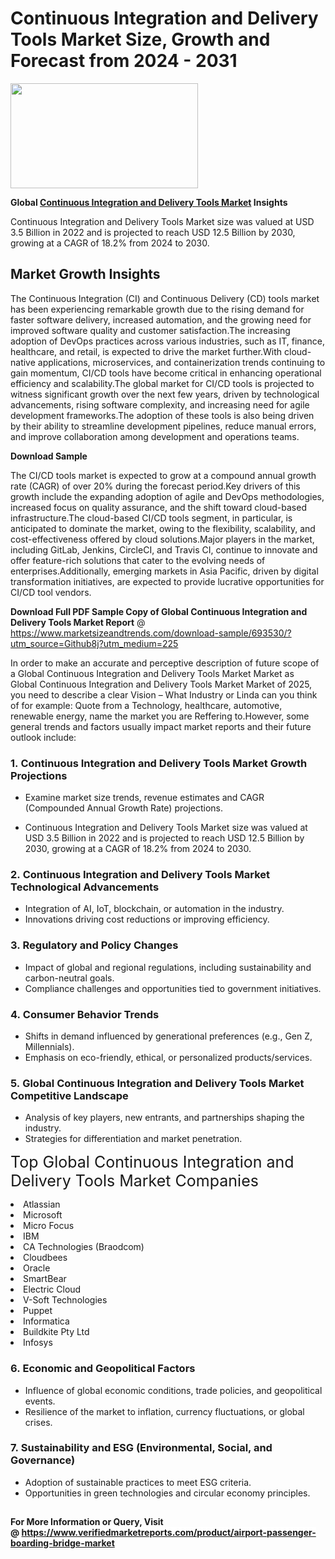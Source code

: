 <H1>Continuous Integration and Delivery Tools Market Size, Growth and Forecast from 2024 - 2031</H1><img class="aligncenter size-medium wp-image-584254" src="https://thirdeyenews.in/wp-content/uploads/2024/09/Global-Market-Research-300x168.jpeg" alt="" width="300" height="168" /><p><strong>Global&nbsp;<a href="https://www.marketsizeandtrends.com/download-sample/693530/?utm_source=Github8j?utm_medium=225">Continuous Integration and Delivery Tools Market</a> Insights</strong></p><p>Continuous Integration and Delivery Tools Market size was valued at USD 3.5 Billion in 2022 and is projected to reach USD 12.5 Billion by 2030, growing at a CAGR of 18.2% from 2024 to 2030.</p><p><h2>Market Growth Insights</h2> <p>The Continuous Integration (CI) and Continuous Delivery (CD) tools market has been experiencing remarkable growth due to the rising demand for faster software delivery, increased automation, and the growing need for improved software quality and customer satisfaction.The increasing adoption of DevOps practices across various industries, such as IT, finance, healthcare, and retail, is expected to drive the market further.With cloud-native applications, microservices, and containerization trends continuing to gain momentum, CI/CD tools have become critical in enhancing operational efficiency and scalability.The global market for CI/CD tools is projected to witness significant growth over the next few years, driven by technological advancements, rising software complexity, and increasing need for agile development frameworks.The adoption of these tools is also being driven by their ability to streamline development pipelines, reduce manual errors, and improve collaboration among development and operations teams.</p> <p><strong>Download Sample</strong></p> <p>The CI/CD tools market is expected to grow at a compound annual growth rate (CAGR) of over 20% during the forecast period.Key drivers of this growth include the expanding adoption of agile and DevOps methodologies, increased focus on quality assurance, and the shift toward cloud-based infrastructure.The cloud-based CI/CD tools segment, in particular, is anticipated to dominate the market, owing to the flexibility, scalability, and cost-effectiveness offered by cloud solutions.Major players in the market, including GitLab, Jenkins, CircleCI, and Travis CI, continue to innovate and offer feature-rich solutions that cater to the evolving needs of enterprises.Additionally, emerging markets in Asia Pacific, driven by digital transformation initiatives, are expected to provide lucrative opportunities for CI/CD tool vendors.</p> <p><span class=""><strong>Download Full PDF Sample Copy of Global Continuous Integration and Delivery Tools Market Report</strong> @ <a href="https://www.marketsizeandtrends.com/download-sample/693530/?utm_source=Github8j?utm_medium=225" target="_blank">https://www.marketsizeandtrends.com/download-sample/693530/?utm_source=Github8j?utm_medium=225</a></span></p><p>In order to make an accurate and perceptive description of future scope of a Global&nbsp;Continuous Integration and Delivery Tools Market Market as Global&nbsp;Continuous Integration and Delivery Tools Market Market of 2025, you need to describe a clear Vision &ndash; What Industry or Linda can you think of for example: Quote from a Technology, healthcare, automotive, renewable energy, name the market you are Reffering to.However, some general trends and factors usually impact market reports and their future outlook include:</p><h3>1.&nbsp;<strong>Continuous Integration and Delivery Tools Market Growth Projections</strong></h3><ul><li>Examine market size trends, revenue estimates and CAGR (Compounded Annual Growth Rate) projections.</li><li><p>Continuous Integration and Delivery Tools Market size was valued at USD 3.5 Billion in 2022 and is projected to reach USD 12.5 Billion by 2030, growing at a CAGR of 18.2% from 2024 to 2030.</p></li></ul><h3>2.&nbsp;<strong>Continuous Integration and Delivery Tools Market Technological Advancements</strong></h3><ul><li>Integration of AI, IoT, blockchain, or automation in the industry.</li><li>Innovations driving cost reductions or improving efficiency.</li></ul><h3>3.&nbsp;<strong>Regulatory and Policy Changes</strong></h3><ul><li>Impact of global and regional regulations, including sustainability and carbon-neutral goals.</li><li>Compliance challenges and opportunities tied to government initiatives.</li></ul><h3>4.&nbsp;<strong>Consumer Behavior Trends</strong></h3><ul><li>Shifts in demand influenced by generational preferences (e.g., Gen Z, Millennials).</li><li>Emphasis on eco-friendly, ethical, or personalized products/services.</li></ul><h3>5.&nbsp;<strong>Global Continuous Integration and Delivery Tools Market Competitive Landscape</strong></h3><ul><li>Analysis of key players, new entrants, and partnerships shaping the industry.</li><li>Strategies for differentiation and market penetration.</li></ul><p data-pm-slice="1 1 []"><span style="color: inherit; font-family: inherit; font-size: 25px;">Top Global Continuous Integration and Delivery Tools Market Companies</span></p><div class="" data-test-id=""><p><li>Atlassian</li><li> Microsoft</li><li> Micro Focus</li><li> IBM</li><li> CA Technologies (Braodcom)</li><li> Cloudbees</li><li> Oracle</li><li> SmartBear</li><li> Electric Cloud</li><li> V-Soft Technologies</li><li> Puppet</li><li> Informatica</li><li> Buildkite Pty Ltd</li><li> Infosys</li></p></div><h3>6.&nbsp;<strong>Economic and Geopolitical Factors</strong></h3><ul><li>Influence of global economic conditions, trade policies, and geopolitical events.</li><li>Resilience of the market to inflation, currency fluctuations, or global crises.</li></ul><h3>7.&nbsp;<strong>Sustainability and ESG (Environmental, Social, and Governance)</strong></h3><ul><li>Adoption of sustainable practices to meet ESG criteria.</li><li>Opportunities in green technologies and circular economy principles.</li></ul><h2><strong style="font-size: 14px;">For More Information or Query, Visit @&nbsp;</strong><a style="background-color: #ffffff; font-size: 14px;" href="https://www.marketsizeandtrends.com/report/continuous-integration-and-delivery-tools-market/" target="_blank">https://www.verifiedmarketreports.com/product/airport-passenger-boarding-bridge-market</a></h2>